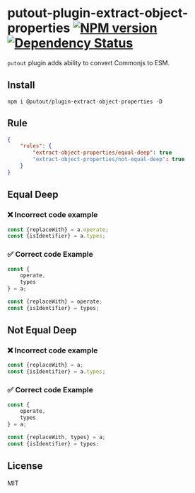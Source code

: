 # putout-plugin-extract-object-properties [![NPM version][NPMIMGURL]][NPMURL] [![Dependency Status][DependencyStatusIMGURL]][DependencyStatusURL]

[NPMIMGURL]:                https://img.shields.io/npm/v/@putout/plugin-extract-object-properties.svg?style=flat&longCache=true
[NPMURL]:                   https://npmjs.org/package/@putout/plugin-extract-object-properties"npm"

[DependencyStatusURL]:      https://david-dm.org/coderaiser/putout?path=packages/plugin-extract-object-properties
[DependencyStatusIMGURL]:   https://david-dm.org/coderaiser/putout.svg?path=packages/plugin-extract-object-properties

`putout` plugin adds ability to convert Commonjs to ESM.

## Install

```
npm i @putout/plugin-extract-object-properties -D
```

## Rule

```json
{
    "rules": {
        "extract-object-properties/equal-deep": true
        "extract-object-properties/not-equal-deep": true
    }
}
```

## Equal Deep

### ❌ Incorrect code example

```js
const {replaceWith} = a.operate;
const {isIdentifier} = a.types;
```

### ✅ Correct code Example

```js
const {
    operate,
    types
} = a;

const {replaceWith} = operate;
const {isIdentifier} = types;
```

## Not Equal Deep

### ❌ Incorrect code example

```js
const {replaceWith} = a;
const {isIdentifier} = a.types;
```

### ✅ Correct code Example

```js
const {
    operate,
    types
} = a;

const {replaceWith, types} = a;
const {isIdentifier} = types;
```

## License

MIT

